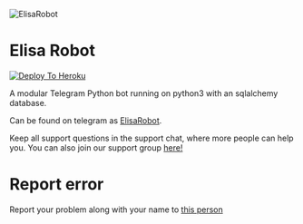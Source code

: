 ![ElisaRobot](https://images6.alphacoders.com/716/716156.png)
# Elisa Robot

[![Deploy To Heroku](https://www.herokucdn.com/deploy/button.svg)](https://dashboard.heroku.com/new?template=https://github.com/QueenArzoo/ElisaRobot)

A modular Telegram Python bot running on python3 with an sqlalchemy database.

Can be found on telegram as [ElisaRobot](https://t.me/elisaRobot).

Keep all support questions in the support chat, where more people can help you. You can also join our support group [here!](https://t.me/ShizukaSupport)

# Report error
Report your problem along with your name to [this person](https://t.me/GarimaQueen)
